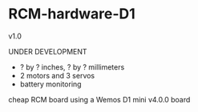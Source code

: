 # RCM-hardware-D1

v1.0

UNDER DEVELOPMENT

* ? by ? inches, ? by ? millimeters
* 2 motors and 3 servos
* battery monitoring
  

cheap RCM board using a Wemos D1 mini v4.0.0 board
